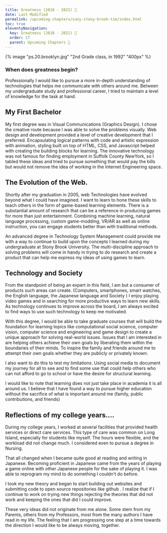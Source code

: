 ```yaml
---
title: Greatness (2018 - 2021) 🔏
date: Last Modified
permalink: /upcoming-chapters/suny-stony-brook-tsm/index.html
toc: true
eleventyNavigation:
  key: Greatness (2018 - 2021) 🔏
  order: 17
  parent: Upcoming Chapters 🔏
---
```

{% image "ps.20.brooklyn.jpg" "2nd Grade class,  in 1992" "400px" %}

### When does greatness begin? 

Professionally I would like to pursue a more in-depth understanding of technologies that helps me communicate with others around me. Between my undergraduate study and professional career, I tried to maintain a level of knowledge for the task at hand.


## My First Bachelor

My first degree was in Visual Communications (Graphics Design). I chose the creative route because I was able to solve the problems visually. Web design and development provided a level of creative development that I preferred. Encapsulating logical patterns with code and artistic expression with animation, styling built on top of HTML, CSS, and Javascript helped with creating the building blocks for learning. The innovative technology was not famous for finding employment in Suffolk County NewYork, so I tabled these ideas and tried to pursue something that would pay the bills but would not remove the idea of working in the Internet Engineering space.

## The Evolution of the Web.


Shortly after my graduation in 2005, web Technologies have evolved beyond what I could have imagined. I want to learn to hone these skills to teach others in the form of game-based learning elements. There is a substantial amount of research that can be a reference in producing games for more than just entertainment. Combining machine learning, natural language processing, custom game-modding, VR/AR as well as online instruction, you can engage students better than with traditional methods.

An advanced degree in Technology System Management could provide me with a way to continue to build upon the concepts I learned during my undergraduate at Stony Brook University. The multi-discipline approach to solving problems will come in handy in trying to do research and create a product that can help me express my ideas of using games to learn.

## Technology and Society


From the standpoint of being an expert in this field, I am but a consumer of products such areas can create. (Computers, smartphones, smart watches, the English language, the Japanese language and Society ) I enjoy playing video games and in searching for more productive ways to learn new skills. As technology continues to improve across the board, I am always excited to find ways to use such technology to keep me motivated.

With this degree, I would be able to take graduate courses that will build the foundation for learning topics like computational social science, computer vision, computer science and engineering and game design to create a unique approach for solving real-world issues. Issues that I am interested in are helping others achieve their own goals by liberating them within the boundaries of their minds. To inspire the family and friends around me to attempt their own goals whether they are publicly or privately known.

I also want to do this to test my limitations. Using social media to document my journey for all to see and to find some use that could help others who can not afford to go to school or have the desire for structural learning. 

I would like to note that learning does not just take place in academia it is all around us. I believe that I have found a way to pursue higher education without the sacrifice of what is important around me (family, public contributions, and friends)


## Reflections of my college years....

During my college years, I worked at several facilities that provided health services or direct care services. This type of care was common on Long Island, especially for students like myself. The hours were flexible, and the workload did not change much. I considered even to pursue a degree in Nursing.

That all changed when I became quite good at reading and writing in Japanese. Becoming proficient in Japanese came from the years of playing a game online with other Japanese people for the sake of playing it. I was able to reprogram my mind to do something I couldn't do before.

I took my new theory and began to start building out websites and submitting code to open source repositories like github . I realize that if I continue to work on trying new things rejecting the theories that did not work and keeping the ones that did I could improve. 

These very ideas did not originate from me alone. Some stem from my Parents, others from my  Professors,  most from the many authors I have read in my life. The feeling that I am progressing one step at a time towards the direction I would like to be always moving, together.


